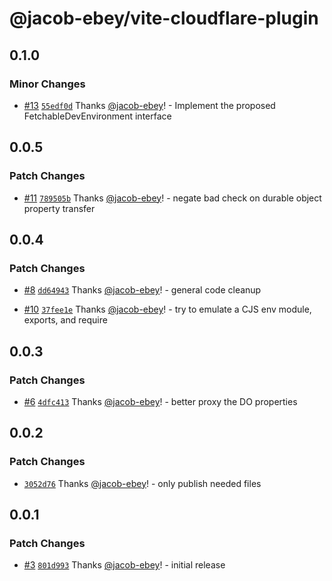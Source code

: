 # @jacob-ebey/vite-cloudflare-plugin

## 0.1.0

### Minor Changes

- [#13](https://github.com/jacob-ebey/vite-plugins/pull/13) [`55edf0d`](https://github.com/jacob-ebey/vite-plugins/commit/55edf0d960e67836c2da870bbd1005a6d4b6f8ef) Thanks [@jacob-ebey](https://github.com/jacob-ebey)! - Implement the proposed FetchableDevEnvironment interface

## 0.0.5

### Patch Changes

- [#11](https://github.com/jacob-ebey/vite-plugins/pull/11) [`789505b`](https://github.com/jacob-ebey/vite-plugins/commit/789505bf75a54cfd3a6bb6e4b6e0c36dfd97b259) Thanks [@jacob-ebey](https://github.com/jacob-ebey)! - negate bad check on durable object property transfer

## 0.0.4

### Patch Changes

- [#8](https://github.com/jacob-ebey/vite-plugins/pull/8) [`dd64943`](https://github.com/jacob-ebey/vite-plugins/commit/dd64943684b955223cfb9997299cdbf9334d396c) Thanks [@jacob-ebey](https://github.com/jacob-ebey)! - general code cleanup

- [#10](https://github.com/jacob-ebey/vite-plugins/pull/10) [`37fee1e`](https://github.com/jacob-ebey/vite-plugins/commit/37fee1ec372b106bc5a6556ec5fd6479f1a6e602) Thanks [@jacob-ebey](https://github.com/jacob-ebey)! - try to emulate a CJS env module, exports, and require

## 0.0.3

### Patch Changes

- [#6](https://github.com/jacob-ebey/vite-plugins/pull/6) [`4dfc413`](https://github.com/jacob-ebey/vite-plugins/commit/4dfc4139602e134e905d6f4c4ff70d9ac59d7fdc) Thanks [@jacob-ebey](https://github.com/jacob-ebey)! - better proxy the DO properties

## 0.0.2

### Patch Changes

- [`3052d76`](https://github.com/jacob-ebey/vite-plugins/commit/3052d76cff615551c1ab09df33cf22d783e37eeb) Thanks [@jacob-ebey](https://github.com/jacob-ebey)! - only publish needed files

## 0.0.1

### Patch Changes

- [#3](https://github.com/jacob-ebey/vite-plugins/pull/3) [`801d993`](https://github.com/jacob-ebey/vite-plugins/commit/801d993ed73acb0eae9f0fdbd646a52a1493c474) Thanks [@jacob-ebey](https://github.com/jacob-ebey)! - initial release
